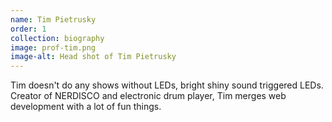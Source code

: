 ```yaml
---
name: Tim Pietrusky
order: 1
collection: biography
image: prof-tim.png
image-alt: Head shot of Tim Pietrusky
---
```

Tim doesn't do any shows without LEDs, bright shiny sound triggered LEDs. Creator of NERDISCO and electronic drum player, Tim merges web development with a lot of fun things.